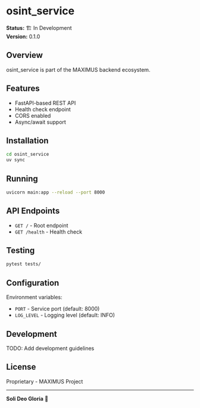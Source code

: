 # osint_service

**Status:** 🏗️ In Development  
**Version:** 0.1.0

## Overview

osint_service is part of the MAXIMUS backend ecosystem.

## Features

- FastAPI-based REST API
- Health check endpoint
- CORS enabled
- Async/await support

## Installation

```bash
cd osint_service
uv sync
```

## Running

```bash
uvicorn main:app --reload --port 8000
```

## API Endpoints

- `GET /` - Root endpoint
- `GET /health` - Health check

## Testing

```bash
pytest tests/
```

## Configuration

Environment variables:
- `PORT` - Service port (default: 8000)
- `LOG_LEVEL` - Logging level (default: INFO)

## Development

TODO: Add development guidelines

## License

Proprietary - MAXIMUS Project

---

**Soli Deo Gloria** 🙏
